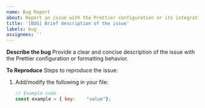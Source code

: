 ```yaml
---
name: Bug Report
about: Report an issue with the Prettier configuration or its integration
title: '[BUG] Brief description of the issue'
labels: bug
assignees: ''
---
```


**Describe the bug**
Provide a clear and concise description of the issue with the Prettier configuration or formatting behavior.

**To Reproduce**
Steps to reproduce the issue:

1. Add/modify the following in your file:
   ```javascript
   // Example code
   const example = { key:    "value"};
